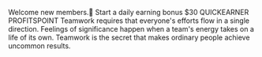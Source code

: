 Welcome new members.🏁 
Start a daily earning bonus $30
QUICKEARNER PROFITSPOINT 
Teamwork requires that everyone's efforts flow in a single direction. Feelings of significance happen when a team's energy takes on a life of its own.
Teamwork is the secret that makes ordinary people achieve uncommon results.
